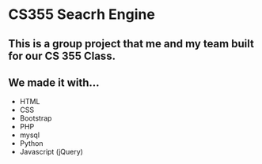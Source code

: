 # CS355 Seacrh Engine
## This is a group project that me and my team built for our CS 355 Class.

## We made it with...
* HTML
* CSS
* Bootstrap
* PHP
* mysql
* Python
* Javascript (jQuery)

